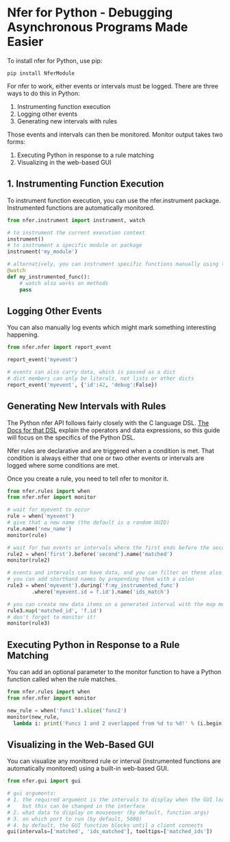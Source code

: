Nfer for Python - Debugging Asynchronous Programs Made Easier
=============================================================================

To install nfer for Python, use pip:
```Shell
pip install NferModule
```

For nfer to work, either events or intervals must be logged.  There are three ways to do this in Python:
1. Instrumenting function execution
2. Logging other events
3. Generating new intervals with rules

Those events and intervals can then be monitored.  Monitor output takes two forms:
1. Executing Python in response to a rule matching
2. Visualizing in the web-based GUI

## 1. Instrumenting Function Execution
To instrument function execution, you can use the nfer.instrument package.  Instrumented functions are automatically monitored.
```Python
from nfer.instrument import instrument, watch

# to instrument the current execution context
instrument()
# to instrument a specific module or package
instrument('my_module')

# alternatively, you can instrument specific functions manually using the watch annotation
@watch
def my_instrumented_func():
    # watch also works on methods
    pass
```

## Logging Other Events
You can also manually log events which might mark something interesting happening.
```Python
from nfer.nfer import report_event

report_event('myevent')

# events can also carry data, which is passed as a dict
# dict members can only be literals, not lists or other dicts
report_event('myevent', {'id':42, 'debug':False})
```

## Generating New Intervals with Rules
The Python nfer API follows fairly closely with the C language DSL.  [The Docs for that DSL](https://bitbucket.org/seanmk/nfer/src/master/doc/nfer.md) explain the operators and data expressions, so this guide will focus on the specifics of the Python DSL.

Nfer rules are declarative and are triggered when a condition is met.  That condition is always either that one or two other events or intervals are logged where some conditions are met.

Once you create a rule, you need to tell nfer to monitor it.
```Python
from nfer.rules import when
from nfer.nfer import monitor

# wait for myevent to occur
rule = when('myevent')
# give that a new name (the default is a random UUID)
rule.name('new_name')
monitor(rule)

# wait for two events or intervals where the first ends before the second begins
rule2 = when('first').before('second').name('matched')
monitor(rule2)

# events and intervals can have data, and you can filter on these also
# you can add shorthand names by prepending them with a colon
rule3 = when('myevent').during('f:my_instrumented_func')
        .where('myevent.id = f.id').name('ids_match')

# you can create new data items on a generated interval with the map method
rule3.map('matched_id', 'f.id')
# don't forget to monitor it!
monitor(rule3)
```

## Executing Python in Response to a Rule Matching

You can add an optional parameter to the monitor function to have a Python function called when the rule matches.

```Python
from nfer.rules import when
from nfer.nfer import monitor

new_rule = when('func1').slice('func2')
monitor(new_rule, 
  lambda i: print('Funcs 1 and 2 overlapped from %d to %d!' % (i.begin, i.end)))
```

## Visualizing in the Web-Based GUI

You can visualize any monitored rule or interval (instrumented functions are automatically monitored) using a built-in web-based GUI.

```Python
from nfer.gui import gui

# gui arguments:
# 1. the required argument is the intervals to display when the GUI loads, 
#    but this can be changed in the interface
# 2. what data to display on mouseover (by default, function args)
# 3. on which port to run (by default, 5000)
# 4. by default, the GUI function blocks until a client connects
gui(intervals=['matched', 'ids_matched'], tooltips=['matched_ids'])
```